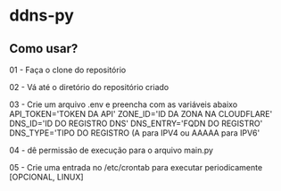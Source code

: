 
# ddns-py

## Como usar?

01 - Faça o clone do repositório 

02 - Vá até o diretório do repositório criado

03 - Crie um arquivo .env e preencha com as variáveis abaixo
API_TOKEN='TOKEN DA API'
ZONE_ID='ID DA ZONA NA CLOUDFLARE'
DNS_ID='ID DO REGISTRO DNS'
DNS_ENTRY='FQDN DO REGISTRO'
DNS_TYPE='TIPO DO REGISTRO (A para IPV4 ou AAAAA para IPV6'

04 - dê permissão de execução para o arquivo main.py

05 - Crie uma entrada no /etc/crontab para executar periodicamente [OPCIONAL, LINUX]